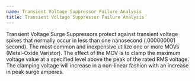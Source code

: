 ```yaml
---
name: Transient Voltage Suppressor Failure Analysis
title: Transient Voltage Suppressor Failure Analysis
---
```


Transient Voltage Surge Suppressors protect against transient voltage spikes that normally occur in less than one nanosecond (.000000001 second). The most common and inexpensive utilize one or more MOVs (Metal-Oxide Varistor). The effect of the MOV is to clamp the maximum voltage value at a specified level above the peak of the rated RMS voltage. The clamping voltage will increase in a non-linear fashion with an increase in peak surge amperes.
